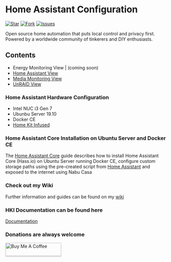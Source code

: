 # Home Assistant Configuration

[![Star](https://img.shields.io/github/stars/noodlemctwoodle/homeassistant?style=plastic)](https://github.com/noodlemctwoodle/homeassistant/stargazers) 
[![Fork](https://img.shields.io/github/forks/noodlemctwoodle/homeassistant?style=plastic)](https://github.com/noodlemctwoodle/homeassistant/network/members)
[![Issues](https://img.shields.io/github/issues/noodlemctwoodle/homeassistant?style=plastic)](https://github.com/noodlemctwoodle/homeassistant/issues)

Open source home automation that puts local control and privacy first. Powered by a worldwide community of tinkerers and DIY enthusiasts. 


## Contents
* Energy Monitoring View | (coming soon)
* [Home Assistant View](https://github.com/noodlemctwoodle/homeassistant/tree/master/packages/hki_views/ha_monitor)
* [Media Monitoring View](https://github.com/noodlemctwoodle/homeassistant/tree/master/packages/hki_views/media_monitor)
* [UnRAID View](https://github.com/noodlemctwoodle/homeassistant/tree/master/packages/hki_views/unraid_monitor)


### Home Assistant Hardware Configuration
- Intel NUC i3 Gen 7
- Ubunbu Server 19.10
- Docker CE
- [Home Kit Infused](https://github.com/jimz011/homekit-infused)


### Home Assistant Core Installation on Ubuntu Server and Docker CE
The [Home Assistant Core](https://github.com/noodlemctwoodle/hassio/wiki/Install-Hass.io) guide describes how to install Home Assistant Core (Hass.io) on Ubuntu Server running Docker CE, configure custom storage paths using the pre-created script from [Home Assistant](https://github.com/home-assistant/hassio-installer) and exposed to the internet using Nabu Casa


### Check out my Wiki
Further information and guides can be found on my [wiki](https://github.com/noodlemctwoodle/hassio/wiki)


### HKI Documentation can be found here
[Documentation](https://jimz011.github.io/homekit-infused/)


### Donations are always welcome

<a href="https://www.buymeacoffee.com/noodlemctwoodle" target="_blank"><img src="https://www.buymeacoffee.com/assets/img/custom_images/orange_img.png" alt="Buy Me A Coffee" style="height: 41px !important;width: 174px !important;box-shadow: 0px 3px 2px 0px rgba(190, 190, 190, 0.5) !important;-webkit-box-shadow: 0px 3px 2px 0px rgba(190, 190, 190, 0.5) !important;" ></a>

